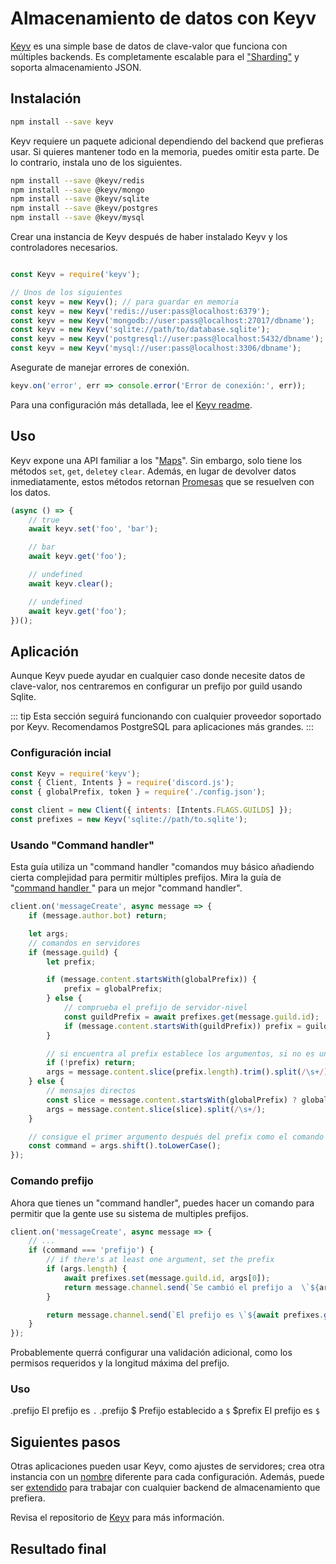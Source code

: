 # Almacenamiento de datos con Keyv

[Keyv](https://github.com/lukechilds/keyv) es una simple base de datos de clave-valor que funciona con múltiples backends. Es completamente escalable para el ["Sharding"](/sharding/) y soporta almacenamiento JSON.

## Instalación

```bash
npm install --save keyv
```

Keyv requiere un paquete adicional dependiendo del backend que prefieras usar. Si quieres mantener todo en la memoria, puedes omitir esta parte. De lo contrario, instala uno de los siguientes.

```bash
npm install --save @keyv/redis
npm install --save @keyv/mongo
npm install --save @keyv/sqlite
npm install --save @keyv/postgres
npm install --save @keyv/mysql
```

Crear una instancia de Keyv después de haber instalado Keyv y los controladores necesarios.<!-- eslint-skip -->
```js

const Keyv = require('keyv');

// Unos de los siguientes
const keyv = new Keyv(); // para guardar en memoria
const keyv = new Keyv('redis://user:pass@localhost:6379');
const keyv = new Keyv('mongodb://user:pass@localhost:27017/dbname');
const keyv = new Keyv('sqlite://path/to/database.sqlite');
const keyv = new Keyv('postgresql://user:pass@localhost:5432/dbname');
const keyv = new Keyv('mysql://user:pass@localhost:3306/dbname');
```

Asegurate de manejar errores de conexión.

```js
keyv.on('error', err => console.error('Error de conexión:', err));
```

Para una configuración más detallada, lee el [Keyv readme](https://github.com/lukechilds/keyv/blob/master/README.md).

## Uso

Keyv expone una API familiar a los "[Maps](https://developer.mozilla.org/en-US/docs/Web/JavaScript/Reference/Global_Objects/Map)". Sin embargo, solo tiene los métodos `set`, `get`, `delete`y `clear`. Además, en lugar de devolver datos inmediatamente, estos métodos retornan [Promesas](/additional-info/async-await.md) que se resuelven con los datos.

<!-- eslint-skip -->

```js
(async () => {
    // true
    await keyv.set('foo', 'bar');

    // bar
    await keyv.get('foo');

    // undefined
    await keyv.clear();

    // undefined
    await keyv.get('foo');
})();
```

## Aplicación

Aunque Keyv puede ayudar en cualquier caso donde necesite datos de clave-valor, nos centraremos en configurar un prefijo por guild usando Sqlite.

::: tip Esta sección seguirá funcionando con cualquier proveedor soportado por Keyv. Recomendamos PostgreSQL para aplicaciones más grandes. :::

### Configuración incial

```js
const Keyv = require('keyv');
const { Client, Intents } = require('discord.js');
const { globalPrefix, token } = require('./config.json');

const client = new Client({ intents: [Intents.FLAGS.GUILDS] });
const prefixes = new Keyv('sqlite://path/to.sqlite');
```

### Usando "Command handler"

Esta guía utiliza un "command handler "comandos muy básico añadiendo cierta complejidad para permitir múltiples prefijos. Mira la guía de "[command handler ](/command-handling/)" para un mejor "command handler".

```js
client.on('messageCreate', async message => {
	if (message.author.bot) return;

	let args;
	// comandos en servidores
	if (message.guild) {
		let prefix;

		if (message.content.startsWith(globalPrefix)) {
			prefix = globalPrefix;
		} else {
			// comprueba el prefijo de servidor-nivel
			const guildPrefix = await prefixes.get(message.guild.id);
			if (message.content.startsWith(guildPrefix)) prefix = guildPrefix;
		}

		// si encuentra al prefix establece los argumentos, si no es un comando
		if (!prefix) return;
		args = message.content.slice(prefix.length).trim().split(/\s+/);
	} else {
		// mensajes directos
		const slice = message.content.startsWith(globalPrefix) ? globalPrefix.length : 0;
		args = message.content.slice(slice).split(/\s+/);
	}

	// consigue el primer argumento después del prefix como el comando
	const command = args.shift().toLowerCase();
});
```

### Comando prefijo

Ahora que tienes un "command handler", puedes hacer un comando para permitir que la gente use su sistema de multiples prefijos.

```js {3-11}
client.on('messageCreate', async message => {
	// ...
	if (command === 'prefijo') {
		// if there's at least one argument, set the prefix
		if (args.length) {
			await prefixes.set(message.guild.id, args[0]);
			return message.channel.send(`Se cambió el prefijo a  \`${args[0]}\``);
		}

		return message.channel.send(`El prefijo es \`${await prefixes.get(message.guild.id) || globalPrefix}\``);
	}
});
```

Probablemente querrá configurar una validación adicional, como los permisos requeridos y la longitud máxima del prefijo.

### Uso

<DiscordMessages>
    <DiscordMessage profile="user">
        .prefijo
    </DiscordMessage>
    <DiscordMessage profile="bot">
        El prefijo es <code class="discord-message-inline-code">.</code>
    </DiscordMessage>
    <DiscordMessage profile="user">
        .prefijo $
    </DiscordMessage>
    <DiscordMessage profile="bot">
        Prefijo establecido a <code class="discord-message-inline-code">$</code>
    </DiscordMessage>
    <DiscordMessage profile="user">
        $prefix
    </DiscordMessage>
    <DiscordMessage profile="bot">
        El prefijo es <code class="discord-message-inline-code">$</code>
    </DiscordMessage>
</DiscordMessages>

## Siguientes pasos

Otras aplicaciones pueden usar Keyv, como ajustes de servidores; crea otra instancia con un [nombre](https://github.com/lukechilds/keyv#namespaces) diferente para cada configuración. Además, puede ser [extendido](https://github.com/lukechilds/keyv#third-party-storage-adapters) para trabajar con cualquier backend de almacenamiento que prefiera.

Revisa el repositorio de [Keyv](https://github.com/lukechilds/keyv) para más información.

## Resultado final

<ResultingCode />

